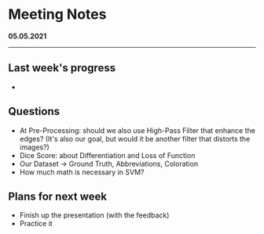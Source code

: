 
# Meeting Notes
**05.05.2021**

---

## Last week's progress
- 

## Questions
- At Pre-Processing: should we also use High-Pass Filter that enhance the edges? (It's also our goal, but would it be another filter that distorts the images?)
- Dice Score: about Differentiation and Loss of Function
- Our Dataset -> Ground Truth, Abbreviations, Coloration
- How much math is necessary in SVM?

## Plans for next week
- Finish up the presentation (with the feedback)
- Practice it
